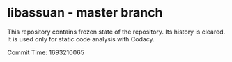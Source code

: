 # libassuan - master branch

This repository contains frozen state of the repository.
Its history is cleared. It is used only for static code
analysis with Codacy.

Commit Time: 1693210065